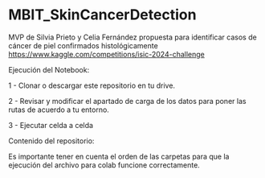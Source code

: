# MBIT_SkinCancerDetection
MVP de Silvia Prieto y Celia Fernández propuesta para identificar casos de cáncer de piel confirmados histológicamente  https://www.kaggle.com/competitions/isic-2024-challenge

Ejecución del Notebook:

 1 - Clonar o descargar este repositorio en tu drive.
 
 2 - Revisar y modificar el apartado de carga de los datos para poner las rutas de acuerdo a tu entorno.
 
 3 - Ejecutar celda a celda

 Contenido del repositorio:
 
Es importante tener en cuenta el orden de las carpetas para que la ejecución del archivo para colab funcione correctamente.


